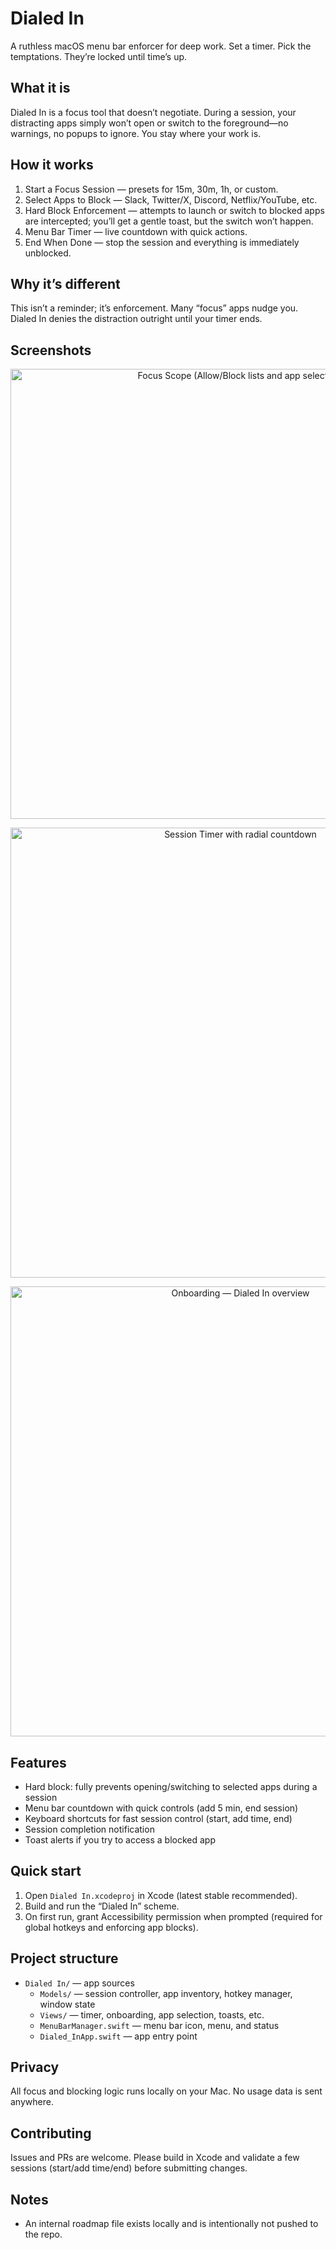 # Dialed In

A ruthless macOS menu bar enforcer for deep work.
Set a timer. Pick the temptations. They’re locked until time’s up.

## What it is
Dialed In is a focus tool that doesn’t negotiate. During a session, your distracting apps simply won’t open or switch to the foreground—no warnings, no popups to ignore. You stay where your work is.

## How it works
1) Start a Focus Session — presets for 15m, 30m, 1h, or custom.
2) Select Apps to Block — Slack, Twitter/X, Discord, Netflix/YouTube, etc.
3) Hard Block Enforcement — attempts to launch or switch to blocked apps are intercepted; you’ll get a gentle toast, but the switch won’t happen.
4) Menu Bar Timer — live countdown with quick actions.
5) End When Done — stop the session and everything is immediately unblocked.

## Why it’s different
This isn’t a reminder; it’s enforcement. Many “focus” apps nudge you. Dialed In denies the distraction outright until your timer ends.

## Screenshots
<p align="center">
  <img src="docs/screenshots/focus-scope.png" alt="Focus Scope (Allow/Block lists and app selection)" width="720"/>
</p>
<p align="center">
  <img src="docs/screenshots/session-timer.png" alt="Session Timer with radial countdown" width="720"/>
</p>
<p align="center">
  <img src="docs/screenshots/onboarding.png" alt="Onboarding — Dialed In overview" width="720"/>
</p>

## Features
- Hard block: fully prevents opening/switching to selected apps during a session
- Menu bar countdown with quick controls (add 5 min, end session)
- Keyboard shortcuts for fast session control (start, add time, end)
- Session completion notification
- Toast alerts if you try to access a blocked app

## Quick start
1) Open `Dialed In.xcodeproj` in Xcode (latest stable recommended).
2) Build and run the “Dialed In” scheme.
3) On first run, grant Accessibility permission when prompted (required for global hotkeys and enforcing app blocks).

## Project structure
- `Dialed In/` — app sources
  - `Models/` — session controller, app inventory, hotkey manager, window state
  - `Views/` — timer, onboarding, app selection, toasts, etc.
  - `MenuBarManager.swift` — menu bar icon, menu, and status
  - `Dialed_InApp.swift` — app entry point

## Privacy
All focus and blocking logic runs locally on your Mac. No usage data is sent anywhere.

## Contributing
Issues and PRs are welcome. Please build in Xcode and validate a few sessions (start/add time/end) before submitting changes.

## Notes
- An internal roadmap file exists locally and is intentionally not pushed to the repo.
